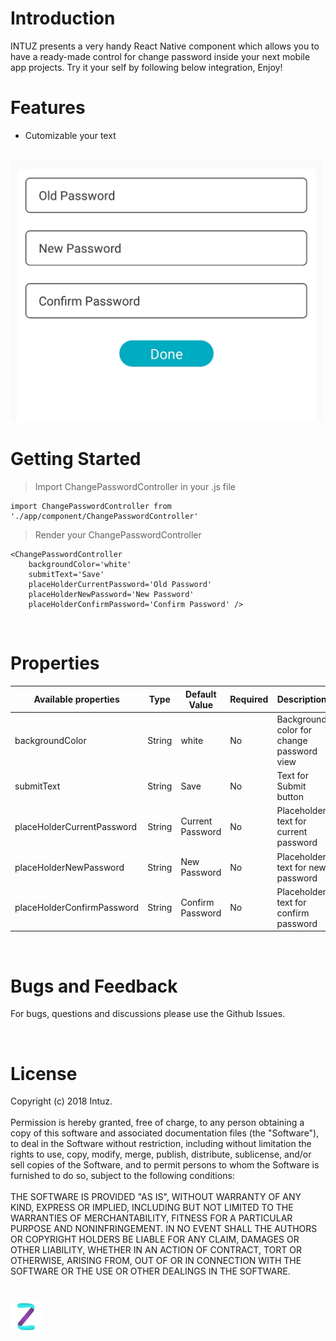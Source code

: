 <h1>Introduction</h1>
INTUZ presents a very handy React Native component which allows you to have a ready-made control for change password inside your next mobile app projects. Try it your self by following below integration, Enjoy!

<br>
<h1>Features</h1>

- Cutomizable your text
 

<br>
<img src="Screenshots/change_password.jpeg" width=500 alt="Screenshots/change_password.jpeg">

**<h1>Getting Started</h1>**

> Import ChangePasswordController in your .js file

```
import ChangePasswordController from './app/component/ChangePasswordController'   
```

> Render your ChangePasswordController

```
<ChangePasswordController 
	backgroundColor='white' 
	submitText='Save' 
	placeHolderCurrentPassword='Old Password'
	placeHolderNewPassword='New Password' 
	placeHolderConfirmPassword='Confirm Password' />

```
<br>
<h1>Properties</h1>

| Available properties | Type | Default Value | Required | Description |
|--------------------------|------------------------|-------------------------------|----------|-------------------------------------------------------------------------------------------------------------------------------------------------------------------------|
| backgroundColor | String | white | No | Background color for change password view |
| submitText | String  | Save | No | Text for Submit button |
| placeHolderCurrentPassword | String | Current Password | No | Placeholder text for current password |
| placeHolderNewPassword | String | New Password | No | Placeholder text for new password |
| placeHolderConfirmPassword | String | Confirm Password | No | Placeholder text for confirm password |

<br>
<h1>Bugs and Feedback</h1>

For bugs, questions and discussions please use the Github Issues.

<br>
<h1>License</h1>

Copyright (c) 2018 Intuz.
<br><br>
Permission is hereby granted, free of charge, to any person obtaining a copy of this software and associated documentation files (the "Software"), to deal in the Software without restriction, including without limitation the rights to use, copy, modify, merge, publish, distribute, sublicense, and/or sell copies of the Software, and to permit persons to whom the Software is furnished to do so, subject to the following conditions:
<br><br>
THE SOFTWARE IS PROVIDED "AS IS", WITHOUT WARRANTY OF ANY KIND, EXPRESS OR IMPLIED, INCLUDING BUT NOT LIMITED TO THE WARRANTIES OF MERCHANTABILITY, FITNESS FOR A PARTICULAR PURPOSE AND NONINFRINGEMENT. IN NO EVENT SHALL THE AUTHORS OR COPYRIGHT HOLDERS BE LIABLE FOR ANY CLAIM, DAMAGES OR OTHER LIABILITY, WHETHER IN AN ACTION OF CONTRACT, TORT OR OTHERWISE, ARISING FROM, OUT OF OR IN CONNECTION WITH THE SOFTWARE OR THE USE OR OTHER DEALINGS IN THE SOFTWARE.

<h1></h1>
<a href="http://www.intuz.com">
<img src="Screenshots/logo.jpg">
</a>

